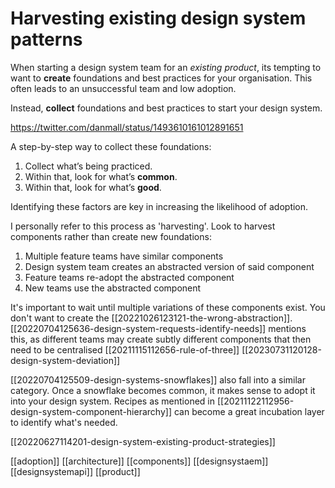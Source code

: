 # Harvesting existing design system patterns

When starting a design system team for an *existing product*, its tempting to want to **create** foundations and best practices for your organisation. This often leads to an unsuccessful team and low adoption.

Instead, **collect** foundations and best practices to start your design system.

https://twitter.com/danmall/status/1493610161012891651

A step-by-step way to collect these foundations:
1.  Collect what’s being practiced.
2.  Within that, look for what’s **common**.
3.  Within that, look for what’s **good**.

Identifying these factors are key in increasing the likelihood of adoption.

I personally refer to this process as 'harvesting'. Look to harvest components rather than create new foundations:
1. Multiple feature teams have similar components
2. Design system team creates an abstracted version of said component
3. Feature teams re-adopt the abstracted component
4. New teams use the abstracted component

It's important to wait until multiple variations of these components exist. You don't want to create the [[20221026123121-the-wrong-abstraction]]. [[20220704125636-design-system-requests-identify-needs]] mentions this, as different teams may create subtly different components that then need to be centralised [[20211115112656-rule-of-three]]
[[20230731120128-design-system-deviation]]

[[20220704125509-design-systems-snowflakes]] also fall into a similar category. Once a snowflake becomes common, it makes sense to adopt it into your design system. Recipes as mentioned in [[20211122112956-design-system-component-hierarchy]] can become a great incubation layer to identify what's needed.

[[20220627114201-design-system-existing-product-strategies]]

[[adoption]]
[[architecture]]
[[components]]
[[designsystaem]]
[[designsystemapi]]
[[product]]